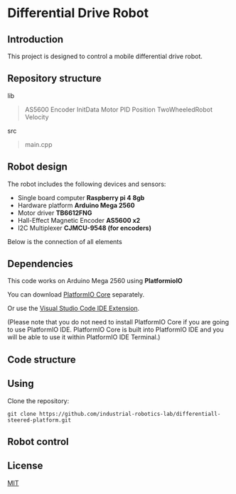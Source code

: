 # Differential Drive Robot

## Introduction

This project is designed to control a mobile differential drive robot.

## Repository structure

lib
> AS5600
> Encoder
> InitData
> Motor
> PID
> Position
> TwoWheeledRobot
> Velocity

src
> main.cpp

## Robot design

The robot includes the following devices and sensors:

- Single board computer **Raspberry pi 4 8gb**
- Hardware platform **Arduino Mega 2560**
- Motor driver **TB6612FNG**
- Hall-Effect Magnetic Encoder **AS5600 x2**
- I2C Multiplexer **CJMCU-9548 (for encoders)**

Below is the connection of all elements

## Dependencies

This code works on Arduino Mega 2560 using **PlatformioIO**

You can download [PlatformIO Core](https://docs.platformio.org/en/latest/core/installation.html#piocore-install-shell-commands) separately.

Or use the [Visual Studio Code IDE Extension](https://platformio.org/install/ide?install=vscode).

(Please note that you do not need to install PlatformIO Core if you are going to use PlatformIO IDE. PlatformIO Core is built into PlatformIO IDE and you will be able to use it within PlatformIO IDE Terminal.)

## Code structure

## Using

Clone the repository:

```arduino
git clone https://github.com/industrial-robotics-lab/differentiall-steered-platform.git
```

## Robot control

## License

[MIT](https://choosealicense.com/licenses/mit/)

